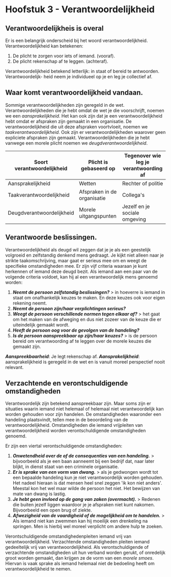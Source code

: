 # Hoofstuk 3 - Verantwoordelijkheid

<!-- toc -->

## Verantwoordelijkheis is overal

Er is een belangrijk onderscheid bij het woord verantwoordelijkheid. Verantwoordelijkheid kan betekenen:
1. De plicht te zorgen voor iets of iemand. (vooraf).
2. De plicht rekenschap af te leggen. (achteraf).

Verantwoordelijkheid betekend letterlijk: in staat of bereid te antwoorden. Verantwoordelijk- heid neem je individueel op je en leg je collectief af.

## Waar komt verantwoordelijkheid vandaan.
Sommige verantwoordelijkheden zijn geregeld in de wet. Verantwoordelijkheden die je hebt omdat de wet je die voorschrijft, noemen we een *aansprakelijkheid*. Het kan ook zijn dat je een verantwoordelijkheid hebt omdat er afspraken zijn gemaakt in een organisatie. De verantwoordelijkheid die uit deze afspraken voortvloeit, noemen we *taakverantwoordelijkheid*. Ook zijn er verantwoordelijkheden waarover geen expliciete afspraken zijn gemaakt. Verantwoordelijkheden die je hebt vanwege een morele plicht noemen we *deugdverantwoordelijkheid*.

| Soort verantwoordelijkheid | Plicht is gebaseerd op      | Tegenover wie leg je verantwoording af |
|----------------------------|-----------------------------|----------------------------------------|
| Aansprakelijkheid          | Wetten                      | Rechter of politie                     |
| Taakverantwoordelijkheid   | Afspraken in de organisatie | Collega's                              |
| Deugdverantwoordelijkheid  | Morele uitgangspunten       | Jezelf en je sociale omgeving          |


## Verantwoorde beslissingen.

Verantwoordelijkheid als deugd wil zeggen dat je je als een geestelijk volgroeid en zelfstandig denkend mens gedraagt. Je kijkt niet alleen naar je strikte taakomschrijving, maar gaat er serieus mee om en weegt de specifieke omstandigheden mee. Er zijn vijf criteria waaraan je kunt herkennen of iemand deze deugd bezit. Als iemand aan een paar van de volgende criteria voldoet, kan hij al een verantwoordelijk mens genoemd worden:
1. ***Neemt de persoon zelfstandig beslissingen?*** > in hoeverre is iemand in staat om onafhankelijk keuzes te maken. En deze keuzes ook voor eigen rekening neemt.
2. ***Neemt de persoon zijn/haar verplichtingen serieus?***
3. ***Weegt de persoon verschillende normen tegen elkaar af?*** > het gaat om het maken
van de afweging en dus niet zozeer van de keuze die er uiteindelijk gemaakt wordt.
4. ***Heeft de persoon oog voor de gevolgen van de handeling?***
5. ***Is de persoon aanspreekbaar op zijn/haar keuzes?*** > is de persoon bereid om
verantwoording af te leggen over de morele keuzes die gemaakt zijn.

***Aanspreekbaarheid***: Je legt rekenschap af.
***Aansprakelijkheid***: aansprakelijkheid is geregeld in de wet en is vanuit moreel perspectief nooit relevant.

## Verzachtende en verontschuldigende omstandigheden
Verantwoordelijk zijn betekend aanspreekbaar zijn. Maar soms zijn er situaties waarin iemand niet helemaal of helemaal niet verantwoordelijk kan worden gehouden voor zijn handelen. De omstandigheden waaronder een handeling plaatsvindt, tellen mee in de beoordeling van de verantwoordelijkheid. Omstandigheden die iemand vrijpleiten van verantwoordelijkheid worden verontschuldigende omstandigheden genoemd.

Er zijn een viertal verontschuldigende omstandigheden:
1. ***Onwetendheid over de of de consequenties van een handeling.*** > bijvoorbeeld als je een baan aanneemt bij een bedrijf dat, naar later blijkt, in dienst staat van een criminele organisatie.
2. ***Er is sprake van een vorm van dwang.*** > als je gedwongen wordt tot een bepaalde handeling kun je niet verantwoordelijk worden gehouden. Het nadeel hieraan is dat mensen heel snel zeggen 'ik kon niet anders'. Meestal kon het wel maar wilde de persoon het niet. Het bewijzen van mate van dwang is lastig.
3. ***Je hebt geen invloed op de gang van zaken (overmacht).*** > Redenen die buiten jezelf liggen waardoor je je afspraken niet kunt nakomen. Bijvoorbeeld een open brug of ziekte.
4. ***Afwezigheid van de vaardigheid of de mogelijkheid om te handelen.*** > Als iemand niet kan zwemmen kan hij moeilijk een drenkeling na springen. Men is hierbij wel moreel verplicht om andere hulp te zoeken.

Verontschuldigende omstandighedenpleiten iemand vrij van verantwoordelijkheid. Verzachtende omstandigheden pleiten iemand gedeeltelijk vrij van verantwoordelijkheid. Als verontschuldigende of verzachtende omstandigheden uit hun verband worden gerukt, of onredelijk groot worden gemaakt, dan krijgen ze de vorm van een *morele smoes*. Hiervan is vaak sprake als iemand helemaal niet de bedoeling heeft om verantwoordelijkheid te nemen.